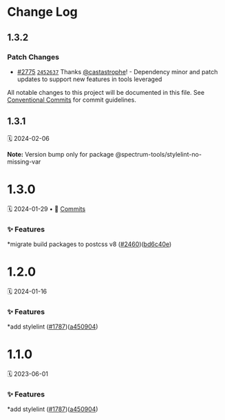# Change Log

## 1.3.2

### Patch Changes

- [#2775](https://github.com/adobe/spectrum-css/pull/2775) [`2452637`](https://github.com/adobe/spectrum-css/commit/2452637d1179b9b2b025dafeb5834720712413d7) Thanks [@castastrophe](https://github.com/castastrophe)! - Dependency minor and patch updates to support new features in tools leveraged

All notable changes to this project will be documented in this file.
See [Conventional Commits](https://conventionalcommits.org) for commit guidelines.

<a name="1.3.1"></a>
## 1.3.1
🗓
2024-02-06

**Note:** Version bump only for package @spectrum-tools/stylelint-no-missing-var

<a name="1.3.0"></a>
# 1.3.0
🗓
2024-01-29 • 📝 [Commits](https://github.com/adobe/spectrum-css/compare/@spectrum-tools/stylelint-no-missing-var@1.2.0...@spectrum-tools/stylelint-no-missing-var@1.3.0)

### ✨ Features

\*migrate build packages to postcss v8 ([#2460](https://github.com/adobe/spectrum-css/issues/2460))([bd6c40e](https://github.com/adobe/spectrum-css/commit/bd6c40e))

<a name="1.2.0"></a>
# 1.2.0
🗓
2024-01-16

### ✨ Features

\*add stylelint ([#1787](https://github.com/adobe/spectrum-css/issues/1787))([a450904](https://github.com/adobe/spectrum-css/commit/a450904))

<a name="1.1.0"></a>
# 1.1.0
🗓
2023-06-01

### ✨ Features

\*add stylelint ([#1787](https://github.com/adobe/spectrum-css/issues/1787))([a450904](https://github.com/adobe/spectrum-css/commit/a450904))
